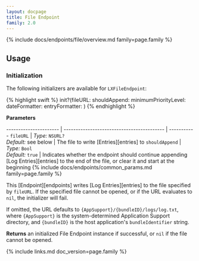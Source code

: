 ```yaml
---
layout: docpage
title: File Endpoint
family: 2.0
---
```


{% include docs/endpoints/file/overview.md family=page.family %}

## Usage

### Initialization

The following initializers are available for `LXFileEndpoint`:

{% highlight swift %}
init?(fileURL: shouldAppend: minimumPriorityLevel: dateFormatter: entryFormatter: )
{% endhighlight %}

**Parameters**

---------------------- | ------------------------------------------ | -----------
`fileURL`              | _Type:_ `NSURL?` <br> _Default:_ see below | The file to write [Entries][entries] to
`shouldAppend`         | _Type:_ `Bool` <br> _Default:_ `true`      | Indicates whether the endpoint should continue appending [Log Entries][entries] to the end of the file, or clear it and start at the beginning
{% include docs/endpoints/common_params.md family=page.family %}

This [Endpoint][endpoints] writes [Log Entries][entries] to the file specified by `fileURL`. If the specified file cannot be opened, or if the URL evaluates to `nil`, the initializer will fail.

If omitted, the URL defaults to `{AppSupport}/{bundleID}/logs/log.txt`, where `{AppSupport}` is the system-determined Application Support directory, and `{bundleID}` is the host application's `bundleIdentifier` string.

**Returns** an initialized File Endpoint instance if successful, or `nil` if the file cannot be opened.


{% include links.md doc_version=page.family %}
